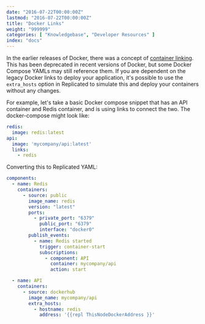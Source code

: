 ```yaml
---
date: "2016-07-22T00:00:00Z"
lastmod: "2016-07-22T00:00:00Z"
title: "Docker Links"
weight: "999999"
categories: [ "Knowledgebase", "Developer Resources" ]
index: "docs"
---
```


In the earlier releases of Docker, there was a concept of [container linking](https://docs.docker.com/engine/userguide/networking/default_network/dockerlinks/). This has been deprecated in recent versions of Docker, but some Docker Compose YAMLs may still reference them. If you are dependent on the legacy Docker links to deploy your application, it's possible to use the `extra_hosts` option in Replicated to simulate this and deploy your containers without any changes.

For example, let's take a basic Docker compose snippet that has an API container and Redis container, and is using links to connect the two. The docker-compose might look like:

```yaml
redis:
  image: redis:latest
api:
  image: 'mycompany/api:latest'
  links:
    - redis
```

Converting this to Replicated YAML:

```yaml
components:
  - name: Redis
    containers:
      - source: public
        image_name: redis
        version: "latest"
        ports:
          - private_port: "6379"
            public_port: "6379"
            interface: "docker0"
        publish_events:
          - name: Redis started
            trigger: container-start
            subscriptions:
              - component: API
                container: mycompany/api
                action: start

  - name: API
    containers:
      - source: dockerhub
        image_name: mycompany/api
        extra_hosts:
          - hostname: redis
            address: '{{repl ThisNodeDockerAddress }}'
```
